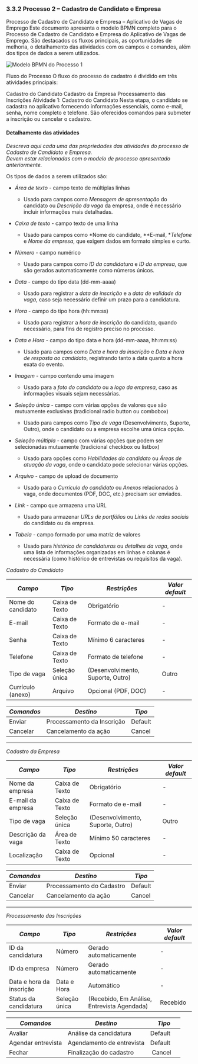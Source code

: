 ### 3.3.2 Processo 2 – Cadastro de Candidato e Empresa

Processo de Cadastro de Candidato e Empresa – Aplicativo de Vagas de Emprego
Este documento apresenta o modelo BPMN completo para o Processo de Cadastro de Candidato e Empresa do Aplicativo de Vagas de Emprego. São destacados os fluxos principais, as oportunidades de melhoria, o detalhamento das atividades com os campos e comandos, além dos tipos de dados a serem utilizados.


![Modelo BPMN do Processo 1](https://github.com/ICEI-PUC-Minas-PMGES-TI/docs/images/ProcessoDeCadastroDeCandidatoOuEmpresa.png)


Fluxo do Processo
O fluxo do processo de cadastro é dividido em três atividades principais:

Cadastro do Candidato
Cadastro da Empresa
Processamento das Inscrições
Atividade 1: Cadastro do Candidato
Nesta etapa, o candidato se cadastra no aplicativo fornecendo informações essenciais, como e-mail, senha, nome completo e telefone. São oferecidos comandos para submeter a inscrição ou cancelar o cadastro.



#### Detalhamento das atividades

_Descreva aqui cada uma das propriedades das atividades do processo de *Cadastro de Candidato e Empresa*.  
Devem estar relacionadas com o modelo de processo apresentado anteriormente._

Os tipos de dados a serem utilizados são:

* *Área de texto* - campo texto de múltiplas linhas
    * Usado para campos como *Mensagem de apresentação* do candidato ou *Descrição da vaga* da empresa, onde é necessário incluir informações mais detalhadas.

* *Caixa de texto* - campo texto de uma linha
    * Usado para campos como *Nome do candidato, **E-mail, **Telefone* e *Nome da empresa*, que exigem dados em formato simples e curto.

* *Número* - campo numérico
    * Usado para campos como *ID da candidatura* e *ID da empresa*, que são gerados automaticamente como números únicos.

* *Data* - campo do tipo data (dd-mm-aaaa)
    * Usado para registrar a *data de inscrição* e a *data de validade da vaga*, caso seja necessário definir um prazo para a candidatura.

* *Hora* - campo do tipo hora (hh:mm:ss)
    * Usado para registrar a *hora de inscrição* do candidato, quando necessário, para fins de registro preciso no processo.

* *Data e Hora* - campo do tipo data e hora (dd-mm-aaaa, hh:mm:ss)
    * Usado para campos como *Data e hora da inscrição* e *Data e hora de resposta ao candidato*, registrando tanto a data quanto a hora exata do evento.

* *Imagem* - campo contendo uma imagem
    * Usado para a *foto do candidato* ou a *logo da empresa*, caso as informações visuais sejam necessárias.

* *Seleção única* - campo com várias opções de valores que são mutuamente exclusivas (tradicional radio button ou combobox)
    * Usado para campos como *Tipo de vaga* (Desenvolvimento, Suporte, Outro), onde o candidato ou a empresa escolhe uma única opção.

* *Seleção múltipla* - campo com várias opções que podem ser selecionadas mutuamente (tradicional checkbox ou listbox)
    * Usado para opções como *Habilidades do candidato* ou *Áreas de atuação da vaga*, onde o candidato pode selecionar várias opções.

* *Arquivo* - campo de upload de documento
    * Usado para o *Currículo do candidato* ou *Anexos* relacionados à vaga, onde documentos (PDF, DOC, etc.) precisam ser enviados.

* *Link* - campo que armazena uma URL
    * Usado para armazenar *URLs de portfólios* ou *Links de redes sociais* do candidato ou da empresa.

* *Tabela* - campo formado por uma matriz de valores
    * Usado para *histórico de candidaturas* ou *detalhes da vaga*, onde uma lista de informações organizadas em linhas e colunas é necessária (como histórico de entrevistas ou requisitos da vaga).



*Cadastro do Candidato*

| *Campo*       | *Tipo*         | *Restrições* | *Valor default* |
| ---             | ---              | ---            | ---               |
| Nome do candidato | Caixa de Texto   | Obrigatório    | -                 |
| E-mail            | Caixa de Texto   | Formato de e-mail | -             |
| Senha             | Caixa de Texto   | Mínimo 6 caracteres | -             |
| Telefone          | Caixa de Texto   | Formato de telefone | -            |
| Tipo de vaga      | Seleção única    | (Desenvolvimento, Suporte, Outro) | Outro |
| Currículo (anexo) | Arquivo          | Opcional (PDF, DOC) | -              |

| *Comandos*   | *Destino*               | *Tipo*  |
| -------------- | ------------------------- | --------- |
| Enviar         | Processamento da Inscrição | Default   |
| Cancelar       | Cancelamento da ação      | Cancel    |

---

*Cadastro da Empresa*

| *Campo*       | *Tipo*         | *Restrições* | *Valor default* |
| ---             | ---              | ---            | ---               |
| Nome da empresa | Caixa de Texto   | Obrigatório    | -                 |
| E-mail da empresa | Caixa de Texto   | Formato de e-mail | -              |
| Tipo de vaga    | Seleção única    | (Desenvolvimento, Suporte, Outro) | Outro |
| Descrição da vaga | Área de Texto    | Mínimo 50 caracteres | -            |
| Localização     | Caixa de Texto   | Opcional       | -                 |

| *Comandos*   | *Destino*               | *Tipo*  |
| -------------- | ------------------------- | --------- |
| Enviar         | Processamento do Cadastro  | Default   |
| Cancelar       | Cancelamento da ação      | Cancel    |

---

*Processamento das Inscrições*

| *Campo*       | *Tipo*         | *Restrições* | *Valor default* |
| ---             | ---              | ---            | ---               |
| ID da candidatura | Número          | Gerado automaticamente | -            |
| ID da empresa    | Número          | Gerado automaticamente | -            |
| Data e hora da inscrição | Data e Hora | Automático | -              |
| Status da candidatura | Seleção única | (Recebido, Em Análise, Entrevista Agendada) | Recebido |

| *Comandos*   | *Destino*               | *Tipo*  |
| -------------- | ------------------------- | --------- |
| Avaliar        | Análise da candidatura    | Default   |
| Agendar entrevista | Agendamento de entrevista | Default |
| Fechar         | Finalização do cadastro   | Cancel    |
